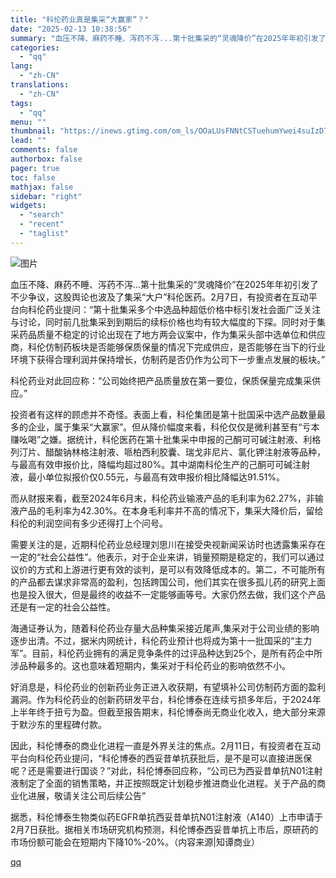 ```yaml
---
title: "科伦药业真是集采“大赢家”？"
date: "2025-02-13 10:38:56"
summary: "血压不降、麻药不睡、泻药不泻...第十批集采的“灵魂降价”在2025年年初引发了不少争议，这股舆论也..."
categories:
  - "qq"
lang:
  - "zh-CN"
translations:
  - "zh-CN"
tags:
  - "qq"
menu: ""
thumbnail: "https://inews.gtimg.com/om_ls/OOaLUsFNNtCSTuehumYwei4suIzD7kq93p8z8FcXWdtYkAA_640360/0"
lead: ""
comments: false
authorbox: false
pager: true
toc: false
mathjax: false
sidebar: "right"
widgets:
  - "search"
  - "recent"
  - "taglist"
---
```


![图片](https://inews.gtimg.com/news_bt/OcWJDCuZo0nShsW4WT3ZdDR2yGiusHcj3gAi7sxC9x8YsAA/641)

血压不降、麻药不睡、泻药不泻...第十批集采的“灵魂降价”在2025年年初引发了不少争议，这股舆论也波及了集采“大户”科伦医药。2月7日，有投资者在互动平台向科伦药业提问：“第十批集采多个中选品种超低价格中标引发社会面广泛关注与讨论，同时前几批集采到到期后的续标价格也均有较大幅度的下探。同时对于集采药品质量不稳定的讨论出现在了地方两会议案中，作为集采头部中选单位和供应商，科伦仿制药板块是否能够保质保量的情况下完成供应，是否能够在当下的行业环境下获得合理利润并保持增长，仿制药是否仍作为公司下一步重点发展的板块。”

科伦药业对此回应称：“公司始终把产品质量放在第一要位，保质保量完成集采供应。”

投资者有这样的顾虑并不奇怪。表面上看，科伦集团是第十批国采中选产品数量最多的企业，属于集采“大赢家”。但从降价幅度来看，科伦仅仅是微利甚至有“亏本赚吆喝”之嫌。据统计，科伦医药在第十批集采中申报的己酮可可碱注射液、利格列汀片、醋酸钠林格注射液、哌柏西利胶囊、瑞戈非尼片、氯化钾注射液等品种，与最高有效申报价比，降幅均超过80%。其中湖南科伦生产的己酮可可碱注射液，最小单位拟报价仅0.55元，与最高有效申报价相比降幅达91.51%。

而从财报来看，截至2024年6月末，科伦药业输液产品的毛利率为62.27%，非输液产品的毛利率为42.30%。在本身毛利率并不高的情况下，集采大降价后，留给科伦的利润空间有多少还得打上个问号。

需要关注的是，近期科伦药业总经理刘思川在接受央视新闻采访时也透露集采存在一定的“社会公益性”。他表示，对于企业来讲，销量预期是稳定的，我们可以通过议价的方式和上游进行更有效的谈判，是可以有效降低成本的。第二，不可能所有的产品都去谋求非常高的盈利，包括跨国公司，他们其实在很多孤儿药的研究上面也是投入很大，但是最终的收益不一定能够画等号。大家仍然去做，我们这个产品还是有一定的社会公益性。

海通证券认为，随着科伦药业存量大品种集采接近尾声,集采对于公司业绩的影响逐步出清。不过，据米内网统计，科伦药业预计也将成为第十一批国采的“主力军”。目前，科伦药业拥有的满足竞争条件的过评品种达到25个，是所有药企中所涉品种最多的。这也意味着短期内，集采对于科伦药业的影响依然不小。

好消息是，科伦药业的创新药业务正进入收获期，有望填补公司仿制药方面的盈利漏洞。作为科伦药业的创新药研发平台，科伦博泰在连续亏损多年后，于2024年上半年终于扭亏为盈。但截至报告期末，科伦博泰尚无商业化收入，绝大部分来源于默沙东的里程碑付款。

因此，科伦博泰的商业化进程一直是外界关注的焦点。2月11日，有投资者在互动平台向科伦药业提问，“科伦博泰的西妥昔单抗获批后，是不是可以直接进医保呢？还是需要进行国谈？”对此，科伦博泰回应称，“公司已为西妥昔单抗N01注射液制定了全面的销售策略，并正按照既定计划稳步推进商业化进程。关于产品的商业化进展，敬请关注公司后续公告”

据悉，科伦博泰生物类似药EGFR单抗西妥昔单抗N01注射液（A140）上市申请于2月7日获批。据相关市场研究机构预测，科伦博泰西妥昔单抗上市后，原研药的市场份额可能会在短期内下降10%-20%。（内容来源|知谭商业）

[qq](https://new.qq.com/rain/a/20250213A02RQX00)

